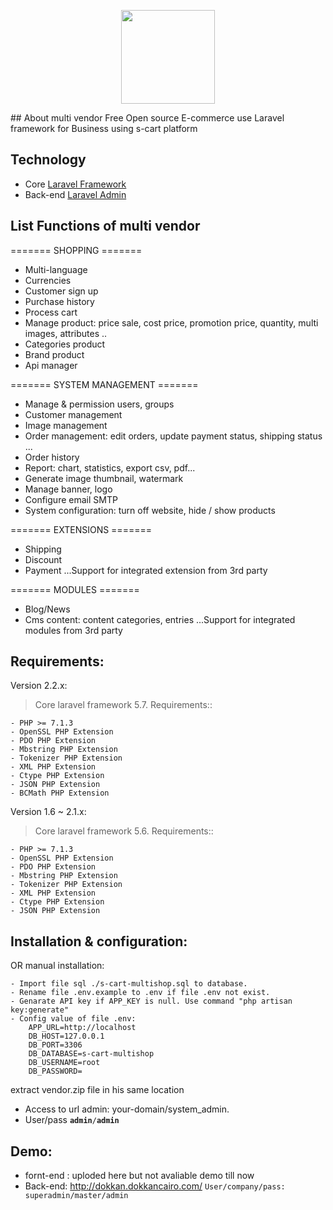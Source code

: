 <p align="center">
    <img src="http://highcoder.com/img/logo.png" width="150"><br>
</p>
## About multi vendor 
Free Open source E-commerce use Laravel framework for Business using s-cart platform 

## Technology
- Core <a href="https://laravel.com">Laravel Framework</a>
- Back-end <a href="http://laravel-admin.org">Laravel Admin</a>
## List Functions of  multi vendor

======= SHOPPING =======

- Multi-language
- Currencies
- Customer sign up
- Purchase history
- Process cart
- Manage product: price sale, cost price, promotion price, quantity, multi images, attributes ..
- Categories product
- Brand product
- Api manager

======= SYSTEM MANAGEMENT =======

- Manage & permission users, groups
- Customer management
- Image management
- Order management: edit orders, update payment status, shipping status ...
- Order history
- Report:  chart, statistics, export csv, pdf...
- Generate image thumbnail, watermark
- Manage banner, logo
- Configure email SMTP
- System configuration: turn off website, hide / show products

======= EXTENSIONS =======

- Shipping
- Discount
- Payment
...Support for integrated extension from 3rd party

======= MODULES =======

- Blog/News
- Cms content: content categories, entries
...Support for integrated modules from 3rd party


## Requirements:

Version 2.2.x:

> Core laravel framework 5.7. Requirements::

```
- PHP >= 7.1.3
- OpenSSL PHP Extension
- PDO PHP Extension
- Mbstring PHP Extension
- Tokenizer PHP Extension
- XML PHP Extension
- Ctype PHP Extension
- JSON PHP Extension
- BCMath PHP Extension
```


Version 1.6 ~ 2.1.x:

> Core laravel framework 5.6. Requirements::

```
- PHP >= 7.1.3
- OpenSSL PHP Extension
- PDO PHP Extension
- Mbstring PHP Extension
- Tokenizer PHP Extension
- XML PHP Extension
- Ctype PHP Extension
- JSON PHP Extension
```


## Installation & configuration:
OR manual installation:
```
- Import file sql ./s-cart-multishop.sql to database.
- Rename file .env.example to .env if file .env not exist.
- Genarate API key if APP_KEY is null. Use command "php artisan key:generate"
- Config value of file .env:
    APP_URL=http://localhost
    DB_HOST=127.0.0.1
    DB_PORT=3306
    DB_DATABASE=s-cart-multishop
    DB_USERNAME=root
    DB_PASSWORD=
```
extract vendor.zip file in his same location
- Access to url admin: your-domain/system_admin.
- User/pass <code><b>admin</b>/<b>admin</b></code>

## Demo:
- fornt-end : uploded here but not avaliable demo till now
- Back-end: http://dokkan.dokkancairo.com/  <code>User/company/pass: superadmin/master/admin</code>

